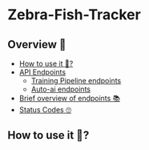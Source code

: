 # Zebra-Fish-Tracker

## Overview 📃

<!-- TOC -->
- [How to use it 🤔?](#how-to-use-it)
- [API Endpoints](#api-endpoints)
    - [Training Pipeline endpoints](#training-pipeline-endpoints)
    - [Auto-ai endpoints](#auto-ai-endpoints)
- [Brief overview of endpoints 📚](#brief-overview-of-endpoints)
- [Status Codes 🙄](#status-code)

<!-- /TOC -->

<h2 id="how-to-use-it">How to use it 🤔?</h2>
